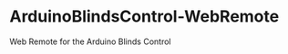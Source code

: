 ArduinoBlindsControl-WebRemote
==============================

Web Remote for the Arduino Blinds Control
